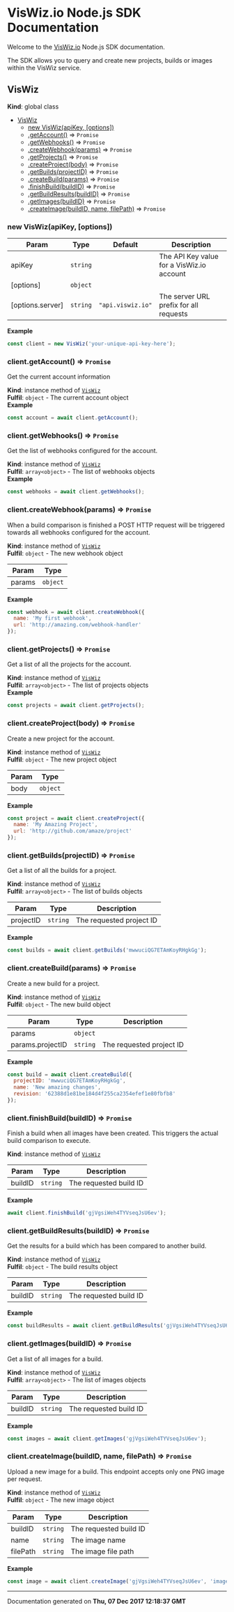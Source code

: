 # VisWiz.io Node.js SDK Documentation

Welcome to the [VisWiz.io](http://www.viswiz.io/) Node.js SDK documentation.

The SDK allows you to query and create new projects, builds or images within the VisWiz service.

<a name="VisWiz"></a>

## VisWiz
**Kind**: global class  

* [VisWiz](#VisWiz)
    * [new VisWiz(apiKey, [options])](#new_VisWiz_new)
    * [.getAccount()](#VisWiz+getAccount) ⇒ <code>Promise</code>
    * [.getWebhooks()](#VisWiz+getWebhooks) ⇒ <code>Promise</code>
    * [.createWebhook(params)](#VisWiz+createWebhook) ⇒ <code>Promise</code>
    * [.getProjects()](#VisWiz+getProjects) ⇒ <code>Promise</code>
    * [.createProject(body)](#VisWiz+createProject) ⇒ <code>Promise</code>
    * [.getBuilds(projectID)](#VisWiz+getBuilds) ⇒ <code>Promise</code>
    * [.createBuild(params)](#VisWiz+createBuild) ⇒ <code>Promise</code>
    * [.finishBuild(buildID)](#VisWiz+finishBuild) ⇒ <code>Promise</code>
    * [.getBuildResults(buildID)](#VisWiz+getBuildResults) ⇒ <code>Promise</code>
    * [.getImages(buildID)](#VisWiz+getImages) ⇒ <code>Promise</code>
    * [.createImage(buildID, name, filePath)](#VisWiz+createImage) ⇒ <code>Promise</code>

<a name="new_VisWiz_new"></a>

### new VisWiz(apiKey, [options])

| Param | Type | Default | Description |
| --- | --- | --- | --- |
| apiKey | <code>string</code> |  | The API Key value for a VisWiz.io account |
| [options] | <code>object</code> |  |  |
| [options.server] | <code>string</code> | <code>&quot;api.viswiz.io&quot;</code> | The server URL prefix for all requests |

**Example**  
```js
const client = new VisWiz('your-unique-api-key-here');
```
<a name="VisWiz+getAccount"></a>

### client.getAccount() ⇒ <code>Promise</code>
Get the current account information

**Kind**: instance method of [<code>VisWiz</code>](#VisWiz)  
**Fulfil**: <code>object</code> - The current account object  
**Example**  
```js
const account = await client.getAccount();
```
<a name="VisWiz+getWebhooks"></a>

### client.getWebhooks() ⇒ <code>Promise</code>
Get the list of webhooks configured for the account.

**Kind**: instance method of [<code>VisWiz</code>](#VisWiz)  
**Fulfil**: <code>array&lt;object&gt;</code> - The list of webhooks objects  
**Example**  
```js
const webhooks = await client.getWebhooks();
```
<a name="VisWiz+createWebhook"></a>

### client.createWebhook(params) ⇒ <code>Promise</code>
When a build comparison is finished a POST HTTP request will be triggered towards all
webhooks configured for the account.

**Kind**: instance method of [<code>VisWiz</code>](#VisWiz)  
**Fulfil**: <code>object</code> - The new webhook object  

| Param | Type |
| --- | --- |
| params | <code>object</code> | 

**Example**  
```js
const webhook = await client.createWebhook({
  name: 'My first webhook',
  url: 'http://amazing.com/webhook-handler'
});
```
<a name="VisWiz+getProjects"></a>

### client.getProjects() ⇒ <code>Promise</code>
Get a list of all the projects for the account.

**Kind**: instance method of [<code>VisWiz</code>](#VisWiz)  
**Fulfil**: <code>array&lt;object&gt;</code> - The list of projects objects  
**Example**  
```js
const projects = await client.getProjects();
```
<a name="VisWiz+createProject"></a>

### client.createProject(body) ⇒ <code>Promise</code>
Create a new project for the account.

**Kind**: instance method of [<code>VisWiz</code>](#VisWiz)  
**Fulfil**: <code>object</code> - The new project object  

| Param | Type |
| --- | --- |
| body | <code>object</code> | 

**Example**  
```js
const project = await client.createProject({
  name: 'My Amazing Project',
  url: 'http://github.com/amaze/project'
});
```
<a name="VisWiz+getBuilds"></a>

### client.getBuilds(projectID) ⇒ <code>Promise</code>
Get a list of all the builds for a project.

**Kind**: instance method of [<code>VisWiz</code>](#VisWiz)  
**Fulfil**: <code>array&lt;object&gt;</code> - The list of builds objects  

| Param | Type | Description |
| --- | --- | --- |
| projectID | <code>string</code> | The requested project ID |

**Example**  
```js
const builds = await client.getBuilds('mwwuciQG7ETAmKoyRHgkGg');
```
<a name="VisWiz+createBuild"></a>

### client.createBuild(params) ⇒ <code>Promise</code>
Create a new build for a project.

**Kind**: instance method of [<code>VisWiz</code>](#VisWiz)  
**Fulfil**: <code>object</code> - The new build object  

| Param | Type | Description |
| --- | --- | --- |
| params | <code>object</code> |  |
| params.projectID | <code>string</code> | The requested project ID |

**Example**  
```js
const build = await client.createBuild({
  projectID: 'mwwuciQG7ETAmKoyRHgkGg',
  name: 'New amazing changes',
  revision: '62388d1e81be184d4f255ca2354efef1e80fbfb8'
});
```
<a name="VisWiz+finishBuild"></a>

### client.finishBuild(buildID) ⇒ <code>Promise</code>
Finish a build when all images have been created. This triggers the actual build comparison to execute.

**Kind**: instance method of [<code>VisWiz</code>](#VisWiz)  

| Param | Type | Description |
| --- | --- | --- |
| buildID | <code>string</code> | The requested build ID |

**Example**  
```js
await client.finishBuild('gjVgsiWeh4TYVseqJsU6ev');
```
<a name="VisWiz+getBuildResults"></a>

### client.getBuildResults(buildID) ⇒ <code>Promise</code>
Get the results for a build which has been compared to another build.

**Kind**: instance method of [<code>VisWiz</code>](#VisWiz)  
**Fulfil**: <code>object</code> - The build results object  

| Param | Type | Description |
| --- | --- | --- |
| buildID | <code>string</code> | The requested build ID |

**Example**  
```js
const buildResults = await client.getBuildResults('gjVgsiWeh4TYVseqJsU6ev');
```
<a name="VisWiz+getImages"></a>

### client.getImages(buildID) ⇒ <code>Promise</code>
Get a list of all images for a build.

**Kind**: instance method of [<code>VisWiz</code>](#VisWiz)  
**Fulfil**: <code>array&lt;object&gt;</code> - The list of images objects  

| Param | Type | Description |
| --- | --- | --- |
| buildID | <code>string</code> | The requested build ID |

**Example**  
```js
const images = await client.getImages('gjVgsiWeh4TYVseqJsU6ev');
```
<a name="VisWiz+createImage"></a>

### client.createImage(buildID, name, filePath) ⇒ <code>Promise</code>
Upload a new image for a build. This endpoint accepts only one PNG image per request.

**Kind**: instance method of [<code>VisWiz</code>](#VisWiz)  
**Fulfil**: <code>object</code> - The new image object  

| Param | Type | Description |
| --- | --- | --- |
| buildID | <code>string</code> | The requested build ID |
| name | <code>string</code> | The image name |
| filePath | <code>string</code> | The image file path |

**Example**  
```js
const image = await client.createImage('gjVgsiWeh4TYVseqJsU6ev', 'image-name', '/path/to/image.png');
```
---

Documentation generated on **Thu, 07 Dec 2017 12:18:37 GMT**
